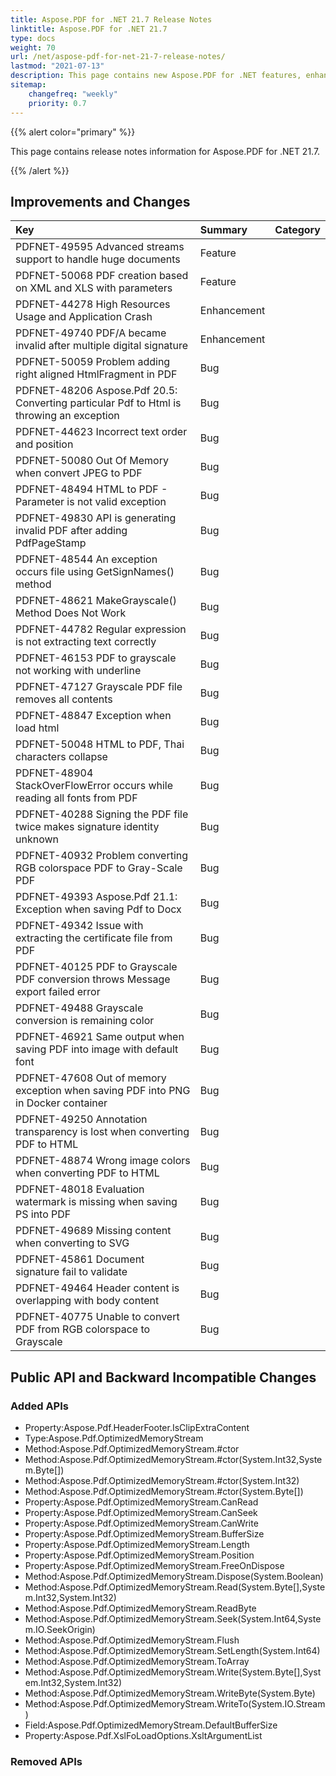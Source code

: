 ```yaml
---
title: Aspose.PDF for .NET 21.7 Release Notes
linktitle: Aspose.PDF for .NET 21.7 
type: docs
weight: 70
url: /net/aspose-pdf-for-net-21-7-release-notes/
lastmod: "2021-07-13"
description: This page contains new Aspose.PDF for .NET features, enhancement, and bug fixes in 2021, version 21.7. 
sitemap:
    changefreq: "weekly"
    priority: 0.7
---
```


{{% alert color="primary" %}}

This page contains release notes information for Aspose.PDF for .NET 21.7.

{{% /alert %}} 

## Improvements and Changes

|**Key**|**Summary**|**Category**|
| :- | :- | :- |
|PDFNET-49595 Advanced streams support to handle huge documents|Feature|
|PDFNET-50068 PDF creation based on XML and XLS with parameters|Feature|
|PDFNET-44278 High Resources Usage and Application Crash|Enhancement|
|PDFNET-49740 PDF/A became invalid after multiple digital signature|Enhancement|
|PDFNET-50059 Problem adding right aligned HtmlFragment in PDF|Bug|
|PDFNET-48206 Aspose.Pdf 20.5: Converting particular Pdf to Html is throwing an exception|Bug|
|PDFNET-44623 Incorrect text order and position|Bug|
|PDFNET-50080 Out Of Memory when convert JPEG to PDF|Bug|
|PDFNET-48494 HTML to PDF - Parameter is not valid exception|Bug|
|PDFNET-49830 API is generating invalid PDF after adding PdfPageStamp|Bug|
|PDFNET-48544 An exception occurs file using GetSignNames() method|Bug|
|PDFNET-48621 MakeGrayscale() Method Does Not Work|Bug|
|PDFNET-44782 Regular expression is not extracting text correctly|Bug|
|PDFNET-46153 PDF to grayscale not working with underline|Bug|
|PDFNET-47127 Grayscale PDF file removes all contents|Bug|
|PDFNET-48847 Exception when load html|Bug|
|PDFNET-50048 HTML to PDF, Thai characters collapse|Bug|
|PDFNET-48904 StackOverFlowError occurs while reading all fonts from PDF|Bug|
|PDFNET-40288 Signing the PDF file twice makes signature identity unknown|Bug|
|PDFNET-40932 Problem converting RGB colorspace PDF to Gray-Scale PDF|Bug|
|PDFNET-49393 Aspose.Pdf 21.1: Exception when saving Pdf to Docx|Bug|
|PDFNET-49342 Issue with extracting the certificate file from PDF|Bug|
|PDFNET-40125 PDF to Grayscale PDF conversion throws Message export failed error|Bug|
|PDFNET-49488 Grayscale conversion is remaining color|Bug|
|PDFNET-46921 Same output when saving PDF into image with default font|Bug|
|PDFNET-47608 Out of memory exception when saving PDF into PNG in Docker container|Bug|
|PDFNET-49250 Annotation transparency is lost when converting PDF to HTML|Bug|
|PDFNET-48874 Wrong image colors when converting PDF to HTML|Bug|
|PDFNET-48018 Evaluation watermark is missing when saving PS into PDF|Bug|
|PDFNET-49689 Missing content when converting to SVG|Bug|
|PDFNET-45861 Document signature fail to validate|Bug|
|PDFNET-49464 Header content is overlapping with body content|Bug|
|PDFNET-40775 Unable to convert PDF from RGB colorspace to Grayscale|Bug|

## Public API and Backward Incompatible Changes

### Added APIs

* Property:Aspose.Pdf.HeaderFooter.IsClipExtraContent
* Type:Aspose.Pdf.OptimizedMemoryStream
* Method:Aspose.Pdf.OptimizedMemoryStream.#ctor
* Method:Aspose.Pdf.OptimizedMemoryStream.#ctor(System.Int32,System.Byte[])
* Method:Aspose.Pdf.OptimizedMemoryStream.#ctor(System.Int32)
* Method:Aspose.Pdf.OptimizedMemoryStream.#ctor(System.Byte[])
* Property:Aspose.Pdf.OptimizedMemoryStream.CanRead
* Property:Aspose.Pdf.OptimizedMemoryStream.CanSeek
* Property:Aspose.Pdf.OptimizedMemoryStream.CanWrite
* Property:Aspose.Pdf.OptimizedMemoryStream.BufferSize
* Property:Aspose.Pdf.OptimizedMemoryStream.Length
* Property:Aspose.Pdf.OptimizedMemoryStream.Position
* Property:Aspose.Pdf.OptimizedMemoryStream.FreeOnDispose
* Method:Aspose.Pdf.OptimizedMemoryStream.Dispose(System.Boolean)
* Method:Aspose.Pdf.OptimizedMemoryStream.Read(System.Byte[],System.Int32,System.Int32)
* Method:Aspose.Pdf.OptimizedMemoryStream.ReadByte
* Method:Aspose.Pdf.OptimizedMemoryStream.Seek(System.Int64,System.IO.SeekOrigin)
* Method:Aspose.Pdf.OptimizedMemoryStream.Flush
* Method:Aspose.Pdf.OptimizedMemoryStream.SetLength(System.Int64)
* Method:Aspose.Pdf.OptimizedMemoryStream.ToArray
* Method:Aspose.Pdf.OptimizedMemoryStream.Write(System.Byte[],System.Int32,System.Int32)
* Method:Aspose.Pdf.OptimizedMemoryStream.WriteByte(System.Byte)
* Method:Aspose.Pdf.OptimizedMemoryStream.WriteTo(System.IO.Stream)
* Field:Aspose.Pdf.OptimizedMemoryStream.DefaultBufferSize
* Property:Aspose.Pdf.XslFoLoadOptions.XsltArgumentList

### Removed APIs
